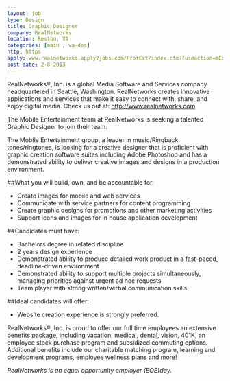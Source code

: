 ```yaml
---
layout: job
type: Design
title: Graphic Designer
company: RealNetworks
location: Reston, VA
categories: [main , va-des]
http: https
apply: www.realnetworks.apply2jobs.com/ProfExt/index.cfm?fuseaction=mExternal.showJob&RID=2542&CurrentPage=1
post-date: 2-8-2013
---
```


RealNetworks®, Inc. is a global Media Software and Services company headquartered in Seattle, Washington. RealNetworks creates innovative applications and services that make it easy to connect with, share, and enjoy digital media. Check us out at: <http://www.realnetworks.com>.

The Mobile Entertainment team at RealNetworks is seeking a talented Graphic Designer to join their team. 

The Mobile Entertainment group, a leader in music/Ringback tones/ringtones, is looking for a creative designer that is proficient with graphic creation software suites including Adobe Photoshop and has a demonstrated ability to deliver creative images and designs in a production environment. 

##What you will build, own, and be accountable for:
* Create images for mobile and web services 
* Communicate with service partners for content programming
* Create graphic designs for promotions and other marketing activities
* Support icons and images for in house application development

##Candidates must have:
* Bachelors degree in related discipline
* 2 years design experience
* Demonstrated ability to produce detailed work product in a fast-paced, deadline-driven environment 
* Demonstrated ability to support multiple projects simultaneously, managing priorities against urgent ad hoc requests
* Team player with strong written/verbal communication skills


##Ideal candidates will offer:
* Website creation experience is strongly preferred. 

RealNetworks®, Inc. is proud to offer our full time employees an extensive benefits package, including vacation, medical, dental, vision, 401K, an employee stock purchase program and subsidized commuting options. Additional benefits include our charitable matching program, learning and development programs, employee wellness plans and more!

*RealNetworks is an equal opportunity employer (EOE)day.*
